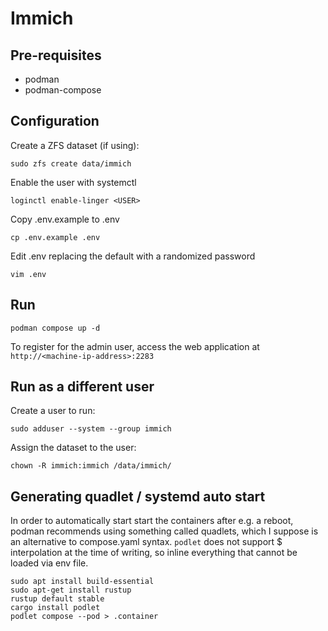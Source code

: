 # Immich

## Pre-requisites

- podman
- podman-compose

## Configuration

Create a ZFS dataset (if using):

    sudo zfs create data/immich

Enable the user with systemctl

    loginctl enable-linger <USER>

Copy .env.example to .env

    cp .env.example .env

Edit .env replacing the default with a randomized password

    vim .env

## Run

    podman compose up -d

To register for the admin user, access the web application at `http://<machine-ip-address>:2283`

## Run as a different user

Create a user to run:

    sudo adduser --system --group immich

Assign the dataset to the user:

    chown -R immich:immich /data/immich/

## Generating quadlet / systemd auto start

In order to automatically start start the containers after e.g. a reboot, podman recommends using something called quadlets, which I suppose is an alternative to compose.yaml syntax. `podlet` does not support $ interpolation at the time of writing, so inline everything that cannot be loaded via env file.

    sudo apt install build-essential
    sudo apt-get install rustup
    rustup default stable
    cargo install podlet
    podlet compose --pod > .container
